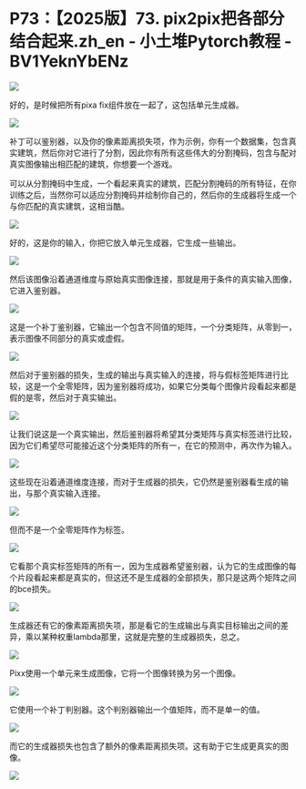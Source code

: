 # P73：【2025版】73. pix2pix把各部分结合起来.zh_en - 小土堆Pytorch教程 - BV1YeknYbENz

![](img/df0622c2a881e7225c7c1759d561a3f7_0.png)

好的，是时候把所有pixa fix组件放在一起了，这包括单元生成器。

![](img/df0622c2a881e7225c7c1759d561a3f7_2.png)

补丁可以鉴别器，以及你的像素距离损失项，作为示例，你有一个数据集，包含真实建筑，然后你对它进行了分割，因此你有所有这些伟大的分割掩码，包含与配对真实图像输出相匹配的建筑，你想要一个游戏。

可以从分割掩码中生成，一个看起来真实的建筑，匹配分割掩码的所有特征，在你训练之后，当然你可以适应分割掩码并绘制你自己的，然后你的生成器将生成一个与你匹配的真实建筑，这相当酷。



![](img/df0622c2a881e7225c7c1759d561a3f7_4.png)

好的，这是你的输入，你把它放入单元生成器，它生成一些输出。

![](img/df0622c2a881e7225c7c1759d561a3f7_6.png)

然后该图像沿着通道维度与原始真实图像连接，那就是用于条件的真实输入图像，它进入鉴别器。

![](img/df0622c2a881e7225c7c1759d561a3f7_8.png)

这是一个补丁鉴别器，它输出一个包含不同值的矩阵，一个分类矩阵，从零到一，表示图像不同部分的真实或虚假。



![](img/df0622c2a881e7225c7c1759d561a3f7_10.png)

然后对于鉴别器的损失，生成的输出与真实输入的连接，将与假标签矩阵进行比较，这是一个全零矩阵，因为鉴别器将成功，如果它分类每个图像片段看起来都是假的是零，然后对于真实输出。



![](img/df0622c2a881e7225c7c1759d561a3f7_12.png)

让我们说这是一个真实输出，然后鉴别器将希望其分类矩阵与真实标签进行比较，因为它们希望尽可能接近这个分类矩阵的所有一，在它的预测中，再次作为输入。



![](img/df0622c2a881e7225c7c1759d561a3f7_14.png)

这些现在沿着通道维度连接，而对于生成器的损失，它仍然是鉴别器看生成的输出，与那个真实输入连接。

![](img/df0622c2a881e7225c7c1759d561a3f7_16.png)

但而不是一个全零矩阵作为标签。

![](img/df0622c2a881e7225c7c1759d561a3f7_18.png)

它看那个真实标签矩阵的所有一，因为生成器希望鉴别器，认为它的生成图像的每个片段看起来都是真实的，但这还不是生成器的全部损失，那只是这两个矩阵之间的bce损失。



![](img/df0622c2a881e7225c7c1759d561a3f7_20.png)

生成器还有它的像素距离损失项，那是看它的生成输出与真实目标输出之间的差异，乘以某种权重lambda那里，这就是完整的生成器损失，总之。



![](img/df0622c2a881e7225c7c1759d561a3f7_22.png)

Pixx使用一个单元来生成图像，它将一个图像转换为另一个图像。

![](img/df0622c2a881e7225c7c1759d561a3f7_24.png)

它使用一个补丁判别器。这个判别器输出一个值矩阵，而不是单一的值。

![](img/df0622c2a881e7225c7c1759d561a3f7_26.png)

而它的生成器损失也包含了额外的像素距离损失项。这有助于它生成更真实的图像。

![](img/df0622c2a881e7225c7c1759d561a3f7_28.png)